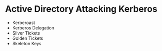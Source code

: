 # Active Directory Attacking Kerberos
- Kerberoast
- Kerberos Delegation
- Silver Tickets
- Golden Tickets
- Skeleton Keys